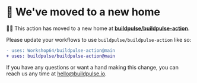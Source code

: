 # 🚚 We've moved to a new home

👋📰 This action has moved to a new home at **[buildpulse/buildpulse-action](https://github.com/buildpulse/buildpulse-action)**.

Please update your workflows to use `buildpulse/buildpulse-action` like so:

```diff
- uses: Workshop64/buildpulse-action@main
+ uses: buildpulse/buildpulse-action@main
```

If you have any questions or want a hand making this change, you can reach us any time at [hello@buildpulse.io](mailto:hello@buildpulse.io).
